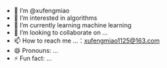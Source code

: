 - 👋 I’m @xufengmiao
- 👀 I’m interested in algorithms
- 🌱 I’m currently learning machine learning
- 💞️ I’m looking to collaborate on ...
- 📫 How to reach me ...：xufengmiao1125@163.com
- 😄 Pronouns: ...
- ⚡ Fun fact: ...

<!---
xufengmiao/xufengmiao is a ✨ special ✨ repository because its `README.md` (this file) appears on your GitHub profile.
You can click the Preview link to take a look at your changes.
--->

